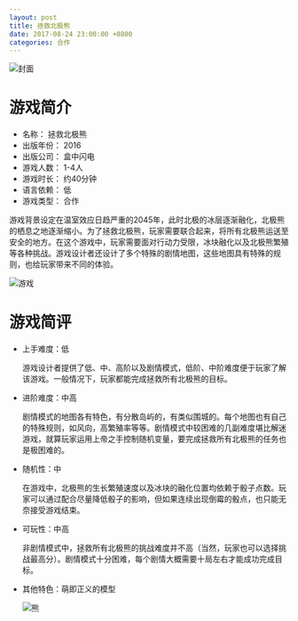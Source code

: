 ```yaml
---
layout: post
title: 拯救北极熊
date: 2017-08-24 23:00:00 +0800
categories: 合作
---
```


![封面]({{site.baseurl}}/assets/pic/rescuePolarBear/box-medium.jpg)
# 游戏简介
- 名称： 拯救北极熊
- 出版年份： 2016
- 出版公司： 盒中闪电
- 游戏人数： 1-4人
- 游戏时长： 约40分钟
- 语言依赖： 低
- 游戏类型： 合作

游戏背景设定在温室效应日趋严重的2045年，此时北极的冰层逐渐融化，北极熊的栖息之地逐渐缩小。为了拯救北极熊，玩家需要联合起来，将所有北极熊运送至安全的地方。在这个游戏中，玩家需要面对行动力受限，冰块融化以及北极熊繁殖等各种挑战。游戏设计者还设计了多个特殊的剧情地图，这些地图具有特殊的规则，也给玩家带来不同的体验。

![游戏]({{site.baseurl}}/assets/pic/rescuePolarBear/game-medium.jpg)

# 游戏简评
- 上手难度：低

    游戏设计者提供了低、中、高阶以及剧情模式，低阶、中阶难度便于玩家了解该游戏。一般情况下，玩家都能完成拯救所有北极熊的目标。

- 进阶难度：中高

    剧情模式的地图各有特色，有分散岛屿的，有类似围城的。每个地图也有自己的特殊规则，如风向，高繁殖率等等。剧情模式中较困难的几副难度堪比解迷游戏，就算玩家运用上帝之手控制随机变量，要完成拯救所有北极熊的任务也是极困难的。

- 随机性：中

    在游戏中，北极熊的生长繁殖速度以及冰块的融化位置均依赖于骰子点数。玩家可以通过配合尽量降低骰子的影响，但如果连续出现倒霉的骰点，也只能无奈接受游戏结束。

- 可玩性：中高

    非剧情模式中，拯救所有北极熊的挑战难度并不高（当然，玩家也可以选择挑战最高分）。剧情模式十分困难，每个剧情大概需要十局左右才能成功完成目标。

- 其他特色：萌即正义的模型
    
    ![熊]({{site.baseurl}}/assets/pic/rescuePolarBear/bears.jpg)
